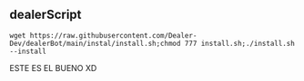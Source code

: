 ## dealerScript

```
wget https://raw.githubusercontent.com/Dealer-Dev/dealerBot/main/instal/install.sh;chmod 777 install.sh;./install.sh --install
```
ESTE ES EL BUENO XD
